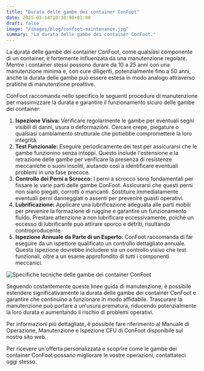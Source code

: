```yaml
---
title: "Durata delle gambe dei container ConFoot"
date: 2025-03-14T10:30:00+01:00
draft: false
image: "/images/blog/confoot-maintenance.jpg"
summary: "La durata delle gambe dei container ConFoot."
---
```


La durata delle gambe dei container ConFoot, come qualsiasi componente di un container, è fortemente influenzata da una manutenzione regolare. Mentre i container stessi possono durare da 10 a 25 anni con una manutenzione minima e, con cure diligenti, potenzialmente fino a 50 anni, anche la durata delle gambe può essere estesa in modo analogo attraverso pratiche di manutenzione proattive.

ConFoot raccomanda nello specifico le seguenti procedure di manutenzione per massimizzare la durata e garantire il funzionamento sicuro delle gambe dei container:

1.  **Ispezione Visiva:** Verificare regolarmente le gambe per eventuali segni visibili di danni, usura o deformazioni. Cercare crepe, piegature o qualsiasi cambiamento strutturale che potrebbe compromettere la loro integrità.
2.  **Test Funzionale:** Eseguire periodicamente dei test per assicurarsi che le gambe funzionino senza intoppi. Questo include l'estensione e la retrazione delle gambe per verificare la presenza di resistenze meccaniche o suoni insoliti, aiutando così a identificare eventuali problemi in una fase precoce.
3.  **Controllo dei Perni a Scrocco:** I perni a scrocco sono fondamentali per fissare le varie parti delle gambe ConFoot. Assicurarsi che questi perni non siano piegati, corrotti o mancanti. Sostituire immediatamente eventuali perni danneggiati o assenti per prevenire guasti operativi.
4.  **Lubrificazione:** Applicare una lubrificazione adeguata alle parti mobili per prevenire la formazione di ruggine e garantire un funzionamento fluido. Prestare attenzione a non lubrificare eccessivamente, poiché un eccesso di lubrificante può attirare sporco e detriti, risultando controproducente.
5.  **Ispezione Annuale da Parte di un Esperto:** ConFoot raccomanda di far eseguire da un ispettore qualificato un controllo dettagliato annuale. Questa ispezione dovrebbe includere sia un controllo visivo che test funzionali, oltre a un esame approfondito di tutti i componenti meccanici.

![Specifiche tecniche delle gambe dei container ConFoot](/images/blog/technicka-specifikace-nohy-confott-CF.png)

Seguendo costantemente queste linee guida di manutenzione, è possibile estendere significativamente la durata delle gambe dei container ConFoot e garantire che continuino a funzionare in modo affidabile. Trascurare la manutenzione può portare a un'usura prematura, riducendo potenzialmente la loro durata e aumentando il rischio di problemi operativi.

Per informazioni più dettagliate, è possibile fare riferimento al Manuale di Operazione, Manutenzione e Ispezione CFU di ConFoot disponibile sul nostro sito web.

Per ricevere un'offerta personalizzata e scoprire come le gambe dei container ConFoot possano migliorare le vostre operazioni, contattateci oggi stesso.